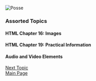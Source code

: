 ![Posse](https://images.unsplash.com/photo-1499938971550-7ad287075e0d?ixlib=rb-1.2.1&ixid=eyJhcHBfaWQiOjEyMDd9&auto=format&fit=crop&w=500&q=60)

### Assorted Topics


#### HTML Chapter 16: Images

#### HTML Chapter 19: Practical Information

#### Audio and Video Elements

[Next Topic](class-12.md)  
[Main Page](README.md)